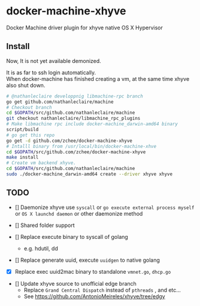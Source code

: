 docker-machine-xhyve
===

Docker Machine driver plugin for xhyve native OS X Hypervisor

## Install


Now, It is not yet available demonized.

It is as far to ssh login automatically.  
When docker-machine has finished creating a vm, at the same time xhyve also shut down.

```bash
# @nathanleclaire developpnig libmachine-rpc branch
go get github.com/nathanleclaire/machine
# Checkout branch
cd $GOPATH/src/github.com/nathanleclaire/machine
git checkout nathanleclaire/libmachine_rpc_plugins
# Make libmachine rpc include docker-machine_darwin-amd64 binary
script/build
# go get this repo
go get -d github.com/zchee/docker-machine-xhyve
# Intalll binary from /usr/local/bin/docker-machine-xhve
cd $GOPATH/src/github.com/zchee/docker-machine-xhyve
make install
# Create vm backend xhyve.
cd $GOPATH/src/github.com/nathanleclaire/machine
sudo ./docker-machine_darwin-amd64 create --driver xhyve xhyve
```

## TODO

- [] Daemonize xhyve use `syscall` or `go execute external process myself` or `OS X launchd daemon` or other daemonize method

- [] Shared folder support

- [] Replace execute binary to syscall of golang
    - e.g. hdutil, dd

- [] Replace generate uuid, execute `uuidgen` to native golang

- [x] Replace exec uuid2mac binary to standalone `vmnet.go`, `dhcp.go`

- [] Update xhyve source to unofficial edge branch
    - Replace `Grand Central Dispatch` instead of `pthreads` , and etc...
    - See https://github.com/AntonioMeireles/xhyve/tree/edgy
